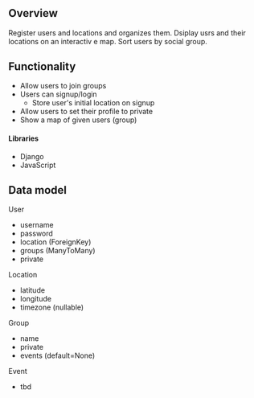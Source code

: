 

# <name of app>

## Overview
Register users and locations and organizes them. Dsiplay usrs and their locations on an interactiv e map. Sort users by social group. 

## Functionality
- Allow users to join groups
- Users can signup/login
    - Store user's initial location on signup
- Allow users to set their profile to private
- Show a map of given users (group)

#### Libraries
- Django
- JavaScript

## Data model
User
- username
- password
- location (ForeignKey)
- groups (ManyToMany)
- private

Location
- latitude
- longitude
- timezone (nullable)

Group
- name
- private
- events (default=None)

Event
- tbd


